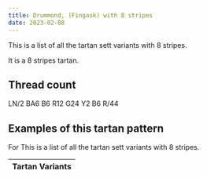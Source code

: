```yaml
---
title: Drummond, (Fingask) with 8 stripes
date: 2023-02-08
---
```

This is a list of all the tartan sett variants with 8 stripes.

It is a 8 stripes tartan.


## Thread count
LN/2 BA6 B6 R12 G24 Y2 B6 R/44

## Examples of this tartan pattern
For This is a list of all the tartan sett variants with 8 stripes.

| Tartan Variants |
|---------------|
